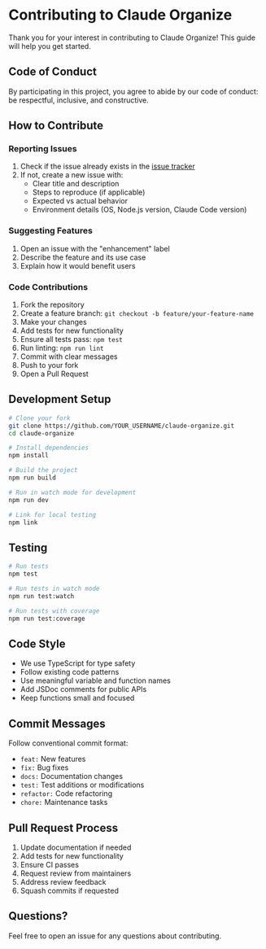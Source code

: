 # Contributing to Claude Organize

Thank you for your interest in contributing to Claude Organize! This guide will help you get started.

## Code of Conduct

By participating in this project, you agree to abide by our code of conduct: be respectful, inclusive, and constructive.

## How to Contribute

### Reporting Issues

1. Check if the issue already exists in the [issue tracker](https://github.com/ramakay/claude-organize/issues)
2. If not, create a new issue with:
   - Clear title and description
   - Steps to reproduce (if applicable)
   - Expected vs actual behavior
   - Environment details (OS, Node.js version, Claude Code version)

### Suggesting Features

1. Open an issue with the "enhancement" label
2. Describe the feature and its use case
3. Explain how it would benefit users

### Code Contributions

1. Fork the repository
2. Create a feature branch: `git checkout -b feature/your-feature-name`
3. Make your changes
4. Add tests for new functionality
5. Ensure all tests pass: `npm test`
6. Run linting: `npm run lint`
7. Commit with clear messages
8. Push to your fork
9. Open a Pull Request

## Development Setup

```bash
# Clone your fork
git clone https://github.com/YOUR_USERNAME/claude-organize.git
cd claude-organize

# Install dependencies
npm install

# Build the project
npm run build

# Run in watch mode for development
npm run dev

# Link for local testing
npm link
```

## Testing

```bash
# Run tests
npm test

# Run tests in watch mode
npm run test:watch

# Run tests with coverage
npm run test:coverage
```

## Code Style

- We use TypeScript for type safety
- Follow existing code patterns
- Use meaningful variable and function names
- Add JSDoc comments for public APIs
- Keep functions small and focused

## Commit Messages

Follow conventional commit format:

- `feat:` New features
- `fix:` Bug fixes
- `docs:` Documentation changes
- `test:` Test additions or modifications
- `refactor:` Code refactoring
- `chore:` Maintenance tasks

## Pull Request Process

1. Update documentation if needed
2. Add tests for new functionality
3. Ensure CI passes
4. Request review from maintainers
5. Address review feedback
6. Squash commits if requested

## Questions?

Feel free to open an issue for any questions about contributing.
